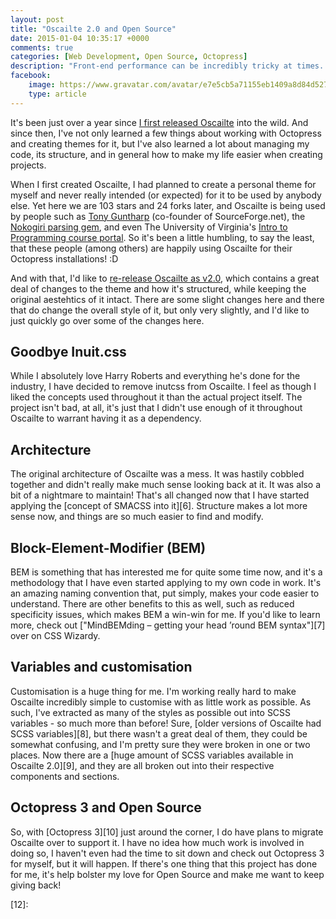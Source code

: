 ```yaml
---
layout: post
title: "Oscailte 2.0 and Open Source"
date: 2015-01-04 10:35:17 +0000
comments: true
categories: [Web Development, Open Source, Octopress]
description: "Front-end performance can be incredibly tricky at times. Here's some advice to help you get started in the right direction!"
facebook:
    image: https://www.gravatar.com/avatar/e7e5cb5a71155eb1409a8d84d52726c1.jpg?s=250
    type: article
---
```


It's been just over a year since [I first released Oscailte][1] into the wild.
And since then, I've not only learned a few things about working with Octopress
and creating themes for it, but I've also learned a lot about managing my code,
its structure, and in general how to make my life easier when creating projects.

<!-- more -->

When I first created Oscailte, I had planned to create a personal theme for myself
and never really intended (or expected) for it to be used by anybody else. Yet here
we are 103 stars and 24 forks later, and Oscailte is being used by people such as
[Tony Guntharp][3] (co-founder of SourceForge.net), the [Nokogiri parsing gem][4],
and even The University of Virginia's [Intro to Programming course portal][5]. So
it's been a little humbling, to say the least, that these people (among others) are
happily using Oscailte for their Octopress installations! :D

And with that, I'd like to [re-release Oscailte as v2.0][2], which contains a great
deal of changes to the theme and how it's structured, while keeping the original
aestehtics of it intact. There are some slight changes here and there that do change
the overall style of it, but only very slightly, and I'd like to just quickly go over
some of the changes here.

<h2 class="title--indent">Goodbye Inuit.css</h2>
While I absolutely love Harry Roberts and everything he's done for the industry, I
have decided to remove inutcss from Oscailte. I feel as though I liked the concepts
used throughout it than the actual project itself. The project isn't bad, at all, it's
just that I didn't use enough of it throughout Oscailte to warrant having it as a
dependency.

<h2 class="title--indent">Architecture</h2>
The original architecture of Oscailte was a mess. It was hastily cobbled together and
didn't really make much sense looking back at it. It was also a bit of a nightmare to
maintain! That's all changed now that I have started applying the [concept of SMACSS into
it][6]. Structure makes a lot more sense now, and things are so much easier to find and modify.

<h2 class="title--indent">Block-Element-Modifier (BEM)</h2>
BEM is something that has interested me for quite some time now, and it's a methodology
that I have even started applying to my own code in work. It's an amazing naming
convention that, put simply, makes your code easier to understand. There are
other benefits to this as well, such as reduced specificity issues, which makes
BEM a win-win for me. If you'd like to learn more, check out ["MindBEMding – getting your head ’round BEM syntax"][7]
over on CSS Wizardy.

<h2 class="title--indent">Variables and customisation</h2>
Customisation is a huge thing for me. I'm working really hard to make Oscailte
incredibly simple to customise with as little work as possible. As such, I've
extracted as many of the styles as possible out into SCSS variables - so much
more than before! Sure, [older versions of Oscailte had SCSS variables][8], but
there wasn't a great deal of them, they could be somewhat confusing, and I'm pretty
sure they were broken in one or two places. Now there are a [huge amount of SCSS
variables available in Oscailte 2.0][9], and they are all broken out into their
respective components and sections.

<h2 class="title--indent">Octopress 3 and Open Source</h2>
So, with [Octopress 3][10] just around the corner, I do have plans to migrate
Oscailte over to support it. I have no idea how much work is involved in doing
so, I haven't even had the time to sit down and check out Octopress 3 for myself,
but it will happen. If there's one thing that this project has done for me, it's
help bolster my love for Open Source and make me want to keep giving back!


[1]:  http://coog.ie/blog/2013/08/18/a-new-octopress-theme/
[2]:  https://github.com/coogie/oscailte/releases
[3]:  http://fusion94.org/
[4]:  http://www.nokogiri.org/
[5]:  http://cs1110.cs.virginia.edu/
[6]:  https://github.com/coogie/oscailte/blob/master/sass/oscailte/_oscailte.scss
[7]:  http://csswizardry.com/2013/01/mindbemding-getting-your-head-round-bem-syntax/
[8]:  https://github.com/coogie/oscailte/blob/fb04062e3099d9d901bf848d6eafefb300d73b8e/sass/oscailte/_variables.scss
[9]:  https://github.com/coogie/oscailte/blob/master/sass/oscailte/_variables.scss
[10]:
[11]:
[12]:
